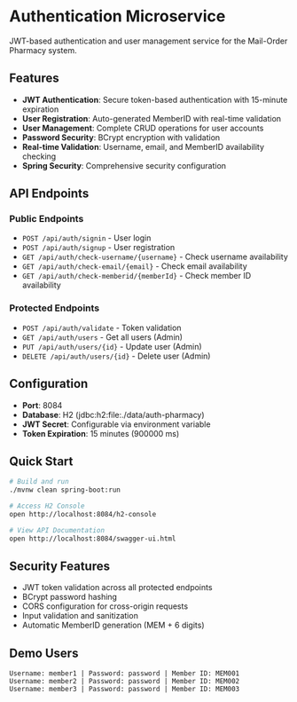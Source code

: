 # Authentication Microservice

JWT-based authentication and user management service for the Mail-Order Pharmacy system.

## Features

- **JWT Authentication**: Secure token-based authentication with 15-minute expiration
- **User Registration**: Auto-generated MemberID with real-time validation
- **User Management**: Complete CRUD operations for user accounts
- **Password Security**: BCrypt encryption with validation
- **Real-time Validation**: Username, email, and MemberID availability checking
- **Spring Security**: Comprehensive security configuration

## API Endpoints

### Public Endpoints

- `POST /api/auth/signin` - User login
- `POST /api/auth/signup` - User registration
- `GET /api/auth/check-username/{username}` - Check username availability
- `GET /api/auth/check-email/{email}` - Check email availability
- `GET /api/auth/check-memberid/{memberId}` - Check member ID availability

### Protected Endpoints

- `POST /api/auth/validate` - Token validation
- `GET /api/auth/users` - Get all users (Admin)
- `PUT /api/auth/users/{id}` - Update user (Admin)
- `DELETE /api/auth/users/{id}` - Delete user (Admin)

## Configuration

- **Port**: 8084
- **Database**: H2 (jdbc:h2:file:./data/auth-pharmacy)
- **JWT Secret**: Configurable via environment variable
- **Token Expiration**: 15 minutes (900000 ms)

## Quick Start

```bash
# Build and run
./mvnw clean spring-boot:run

# Access H2 Console
open http://localhost:8084/h2-console

# View API Documentation
open http://localhost:8084/swagger-ui.html
```

## Security Features

- JWT token validation across all protected endpoints
- BCrypt password hashing
- CORS configuration for cross-origin requests
- Input validation and sanitization
- Automatic MemberID generation (MEM + 6 digits)

## Demo Users

```
Username: member1 | Password: password | Member ID: MEM001
Username: member2 | Password: password | Member ID: MEM002
Username: member3 | Password: password | Member ID: MEM003
```
